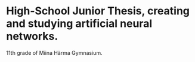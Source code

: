 # High-School Junior Thesis, creating and studying artificial neural networks.

11th grade of Miina Härma Gymnasium.
